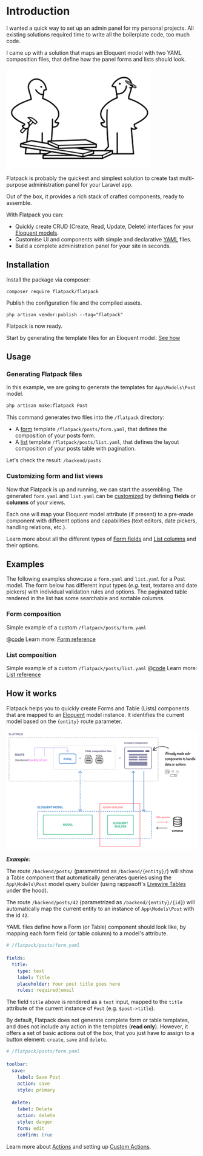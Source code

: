 # Introduction

I wanted a quick way to set up an admin panel for my personal projects.
All existing solutions required time to write all the boilerplate code, too much code.

I came up with a solution that maps an Eloquent model with two YAML composition files, that define how the panel forms and lists should look.

![Hej!](./images/assemble.png)

Flatpack is probably the quickest and simplest solution to create fast multi-purpose administration panel for your Laravel app.

Out of the box, it provides a rich stack of crafted components, ready to assemble.

With Flatpack you can:

- Quickly create CRUD (Create, Read, Update, Delete) interfaces for your [Eloquent models](https://laravel.com/docs/8.x/eloquent).
- Customise UI and components with simple and declarative [YAML](https://yaml.org/) files.
- Build a complete administration panel for your site in seconds.

## Installation

Install the package via composer:

```text
composer require flatpack/flatpack
```

Publish the configuration file and the compiled assets.

```text
php artisan vendor:publish --tag="flatpack"
```

Flatpack is now ready.

Start by generating the template files for an Eloquent model. [See how](#generating-flatpack-files)

## Usage

### Generating Flatpack files

In this example, we are going to generate the templates for `App\Models\Post` model.

```sh
php artisan make:flatpack Post
```

This command generates two files into the `/flatpack` directory:

- A [form](#form-composition) template `/flatpack/posts/form.yaml`, that defines the composition of your posts form.
- A [list](#list-composition) template `/flatpack/posts/list.yaml`, that defines the layout composition of your posts table with pagination.

Let's check the result: `/backend/posts`

### Customizing form and list views

Now that Flatpack is up and running, we can start the assembling. The generated `form.yaml` and `list.yaml` can be [customized](/reference/) by defining **fields** or **columns** of your views.

Each one will map your Eloquent model attribute (if present) to a pre-made component with different options and capabilities (text editors, date pickers, handling relations, etc.).

Learn more about all the different types of [Form fields](/reference/form-fields) and [List columns](/reference/table-columns) and their options.

## Examples

The following examples showcase a `form.yaml` and `list.yaml` for a Post model.
The form below has different input types (_e.g._ text, textarea and date pickers) with individual validation rules and options. The paginated table rendered in the list has some searchable and sortable columns.

### Form composition

Simple example of a custom `/flatpack/posts/form.yaml`

@[code](../examples/posts/simple-form.yaml)
Learn more: [Form reference](/reference/form-fields)

### List composition

Simple example of a custom `/flatpack/posts/list.yaml`
@[code](../examples/posts/simple-list.yaml)
Learn more: [List reference](/reference/table-columns)

## How it works

Flatpack helps you to quickly create Forms and Table (Lists) components that are mapped to an [Eloquent](https://laravel.com/docs/8.x/eloquent) model instance. It identifies the current model based on the `{entity}` route parameter.

![How Flatpack works](./images/how-works.png)

**_Example:_**

The route `/backend/posts/` (parametrized as `/backend/{entity}/`) will show a Table component that automatically generates queries using the `App\Models\Post` model query builder (using rappasoft's [Livewire Tables](https://github.com/rappasoft/laravel-livewire-tables) under the hood).

The route `/backend/posts/42` (parametrized as `/backend/{entity}/{id}`) will automatically map the current entity to an instance of `App\Models\Post` with the id `42`.

YAML files define how a Form (or Table) component should look like, by mapping each form field (or table column) to a model's attribute.

```yaml
# /flatpack/posts/form.yaml

fields:
  title:
    type: text
    label: Title
    placeholder: Your post title goes here
    rules: required|email
```

The field `title` above is rendered as a `text` input, mapped to the `title` attribute of the current instance of `Post` (e.g. `$post->title`).

By default, Flatpack does not generate complete form or table templates, and does not include any action in the templates (**read only**). However, it offers a set of basic actions out of the box, that you just have to assign to a button element: `create`, `save` and `delete`.

```yaml
# /flatpack/posts/form.yaml

toolbar:
  save:
    label: Save Post
    action: save
    style: primary

  delete:
    label: Delete
    action: delete
    style: danger
    form: edit
    confirm: true
```

Learn more about [Actions](/) and setting up [Custom Actions](/).
